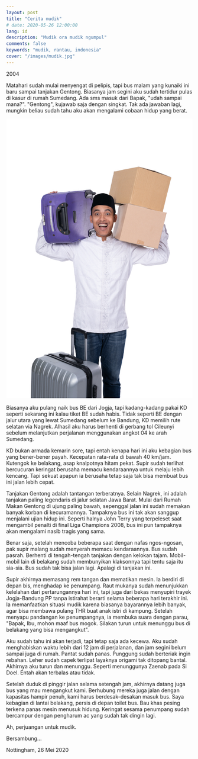 ```yaml
---
layout: post
title: "Cerita mudik"
# date: 2020-05-26 12:00:00
lang: id
description: "Mudik ora mudik ngumpul"
comments: false
keywords: "mudik, rantau, indonesia"
cover: "/images/mudik.jpg"
--- 
```


2004

Matahari sudah mulai menyengat di pelipis, tapi bus malam yang kunaiki ini baru sampai tanjakan Gentong. Biasanya jam segini aku sudah tertidur pulas di kasur di rumah Sumedang. Ada sms masuk dari Bapak, "udah sampai mana?". "Gentong", kujawab saja dengan singkat. Tak ada jawaban lagi, mungkin beliau sudah tahu aku akan mengalami cobaan hidup yang berat.

<img src="/images/mudik.jpg" alt="Seorang bapak mengangkut barang untuk mudik">

Biasanya aku pulang naik bus BE dari Jogja, tapi kadang-kadang pakai KD seperti sekarang ini kalau tiket BE sudah habis. Tidak seperti BE dengan jalur utara yang lewat Sumedang sebelum ke Bandung, KD memilih rute selatan via Nagrek. Alhasil aku harus berhenti di gerbang tol Cileunyi sebelum melanjutkan perjalanan menggunakan angkot 04 ke arah Sumedang.

KD bukan armada kemarin sore, tapi entah kenapa hari ini aku kebagian bus yang bener-bener payah. Kecepatan rata-rata di bawah 40 km/jam. Kutengok ke belakang, asap knalpotnya hitam pekat. Supir sudah terlihat bercucuran keringat berusaha memacu kendaraannya untuk melaju lebih kencang. Tapi sekuat apapun ia berusaha tetap saja tak bisa membuat bus ini jalan lebih cepat.

Tanjakan Gentong adalah tantangan terberatnya. Selain Nagrek, ini adalah tanjakan paling legendaris di jalur selatan Jawa Barat. Mulai dari Rumah Makan Gentong di ujung paling bawah, sepenggal jalan ini sudah memakan banyak korban di kecuramannya. Tampaknya bus ini tak akan sanggup menjalani ujian hidup ini. Seperti halnya John Terry yang terpeleset saat mengambil penalti di final Liga Champions 2008, bus ini pun tampaknya akan mengalami nasib tragis yang sama. 

Benar saja, setelah mencoba beberapa saat dengan nafas ngos-ngosan, pak supir malang sudah menyerah memacu kendaraannya. Bus sudah pasrah. Berhenti di tengah-tengah tanjakan dengan kelokan tajam. Mobil-mobil lain di belakang sudah membunyikan klaksonnya tapi tentu saja itu sia-sia. Bus sudah tak bisa jalan lagi. Apalagi di tanjakan ini. 

Supir akhirnya memasang rem tangan dan mematikan mesin. Ia berdiri di depan bis, menghadap ke penumpang. Raut mukanya sudah menunjukkan kelelahan dari pertarungannya hari ini, tapi juga dari bekas menyupiri trayek Jogja-Bandung PP tanpa istirahat berarti selama beberapa hari terakhir ini. Ia memanfaatkan situasi mudik karena biasanya bayarannya lebih banyak, agar bisa membawa pulang THR buat anak istri di kampung. Setelah menyapu pandangan ke penumpangnya, ia membuka suara dengan parau, "Bapak, Ibu, mohon maaf bus mogok. Silakan turun untuk menunggu bus di belakang yang bisa mengangkut".

Aku sudah tahu ini akan terjadi, tapi tetap saja ada kecewa. Aku sudah menghabiskan waktu lebih dari 12 jam di perjalanan, dan jam segini belum sampai juga di rumah. Pantat sudah panas. Punggung sudah berteriak ingin rebahan. Leher sudah capek terlipat layaknya origami tak ditopang bantal. Akhirnya aku turun dan menunggu. Seperti menunggunya Zaenab pada Si Doel. Entah akan terbalas atau tidak.

Setelah duduk di pinggir jalan selama setengah jam, akhirnya datang juga bus yang mau mengangkut kami. Berhubung mereka juga jalan dengan kapasitas hampir penuh, kami harus berdesak-desakan masuk bus. Saya kebagian di lantai belakang, persis di depan toilet bus. Bau khas pesing terkena panas mesin menusuk hidung. Keringat sesama penumpang sudah bercampur dengan pengharum ac yang sudah tak dingin lagi.

Ah, perjuangan untuk mudik.


Bersambung...


Nottingham, 26 Mei 2020